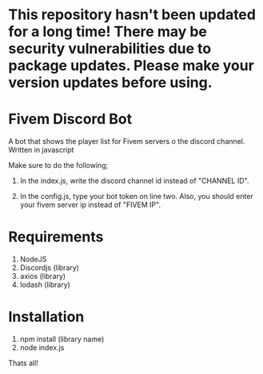 # This repository hasn't been updated for a long time! There may be security vulnerabilities due to package updates. Please make your version updates before using.

# Fivem Discord Bot
 A bot that shows the player list for Fivem servers o the discord channel. Written in javascript
 
 Make sure to do the following;
 
 1. In the index.js, write the discord channel id instead of "CHANNEL ID".
 
 2. In the config.js, type your bot token on line two. Also, you should enter your fivem server ip instead of "FIVEM IP".
 
<h1>Requirements</h1>
 
1. NodeJS 
2. Discordjs (library)
3. axios (library)
4. lodash (library)



 <h1>Installation</h1>
 
1. npm install (library name)
2. node index.js

Thats all!



